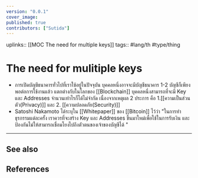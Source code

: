 ```yaml
---
version: "0.0.1"
cover_image:
published: true
contributors: ["Sutida"]
---
```

uplinks:: [[MOC The need for multiple  keys]]
tags:: #lang/th #type/thing

# The need for mulitiple keys
- การเปิดบัญชีธนาคารทั่วไปที่เราใช้อยู่ในปัจจุบัน บุคคลหนึ่งอาจจะมีบัญชีธนาคาร 1-2 บัญชีก็เพียงพอต่อการใช้งานแล้ว แตกต่างกับในโลกของ [[Blockchain]] บุคคลหนึ่งสามารถที่จะมี Key และ Addresses จำนวนเท่าไรก็ได้ไม่จำกัด  เนื่องจากเหตุผล 2 ประการ คือ  1.[[ความเป็นส่วนตัว(Privacy)]] และ 2. [[ความปลอดภัย(Security)]]
- Satoshi Nakamoto ได้ระบุใน [[Whitepaper]] ของ [[Bitcoin]] ไว้ว่า  "ในการทำธุรกรรมแต่ละครั้ง เราควรที่จะสร้าง Key และ Addresses ขึ้นมาใหม่เพื่อใช้ในการรับเงิน และป้องกันไม่ให้สามารถเชื่อมโยงไปถึงตัวตนของเจ้าของบัญชีได้ "

---
## See also
## References
